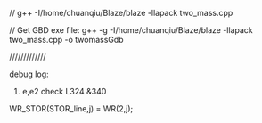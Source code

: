 // g++ -I/home/chuanqiu/Blaze/blaze -llapack two_mass.cpp 



// Get GBD exe file: g++ -g -I/home/chuanqiu/Blaze/blaze -llapack two_mass.cpp -o twomassGdb

/////////////

debug log:

1. e,e2
check L324 &340 

WR_STOR(STOR_line,j) = WR(2,j);


